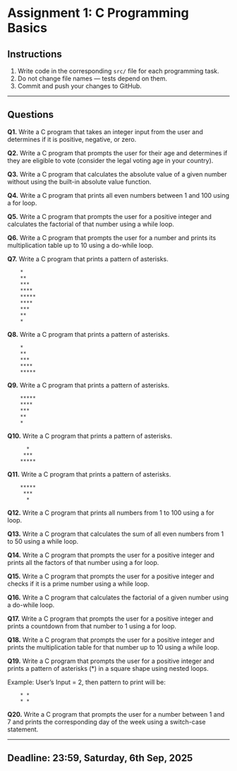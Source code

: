 # Assignment 1: C Programming Basics

## Instructions

1. Write code in the corresponding `src/` file for each programming task.
2. Do not change file names — tests depend on them.
3. Commit and push your changes to GitHub.

---

## Questions

**Q1.** Write a C program that takes an integer input from the user and determines if it is positive, negative, or zero.

**Q2.** Write a C program that prompts the user for their age and determines if they are eligible to vote (consider the legal voting age in your country).

**Q3.** Write a C program that calculates the absolute value of a given number without using the built-in absolute value function.

**Q4.** Write a C program that prints all even numbers between 1 and 100 using a for loop.

**Q5.** Write a C program that prompts the user for a positive integer and calculates the factorial of that number using a while loop.

**Q6.** Write a C program that prompts the user for a number and prints its multiplication table up to 10 using a do-while loop.

**Q7.** Write a C program that prints a pattern of asterisks.

```
    *
    **
    ***
    ****
    *****
    ****
    ***
    **
    *
```

**Q8.** Write a C program that prints a pattern of asterisks.

```
    *
    **
    ***
    ****
    *****
```

**Q9.** Write a C program that prints a pattern of asterisks.

```
    *****
    ****
    ***
    **
    *
```

**Q10.** Write a C program that prints a pattern of asterisks.

```
      *
     ***
    *****
```

**Q11.** Write a C program that prints a pattern of asterisks.

```
    *****
     ***
      *
```

**Q12.** Write a C program that prints all numbers from 1 to 100 using a for loop.

**Q13.** Write a C program that calculates the sum of all even numbers from 1 to 50 using a while loop.

**Q14.** Write a C program that prompts the user for a positive integer and prints all the factors of that number using a for loop.

**Q15.** Write a C program that prompts the user for a positive integer and checks if it is a prime number using a while loop.

**Q16.** Write a C program that calculates the factorial of a given number using a do-while loop.

**Q17.** Write a C program that prompts the user for a positive integer and prints a countdown from that number to 1 using a for loop.

**Q18.** Write a C program that prompts the user for a positive integer and prints the multiplication table for that number up to 10 using a while loop.

**Q19.** Write a C program that prompts the user for a positive integer and prints a pattern of asterisks (*) in a square shape using nested loops.

Example: User’s Input = 2, then pattern to print will be:

```
    * *
    * *
```

**Q20.** Write a C program that prompts the user for a number between 1 and 7 and prints the corresponding day of the week using a switch-case statement.

---

## Deadline: 23:59, Saturday, 6th Sep, 2025
